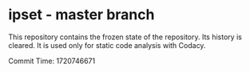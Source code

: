 # ipset - master branch

This repository contains the frozen state of the repository.
Its history is cleared. It is used only for static code
analysis with Codacy.

Commit Time: 1720746671